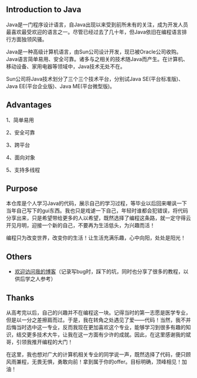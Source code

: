 ## Introduction to Java

Java是一门程序设计语言，自Java出现以来受到前所未有的关注，成为开发人员最喜欢最受欢迎的语言之一。尽管已经过去了几十年，但Java依旧在编程语言排行方面独领风骚。

Java是一种高级计算机语言，由Sun公司设计开发，现已被Oracle公司收购。Java语言简单易用、安全可靠。诸多与之相关的技术随Java而产生。在计算机、移动设备、家用电器等领域中，Java技术无处不在。

Sun公司将Java技术划分了三个三个技术平台，分别试Java SE(平台标准版)、Java EE(平台企业版)、Java ME(平台微型版)。

## Advantages

1、简单易用

2、安全可靠

3、跨平台

4、面向对象

5、支持多线程

## Purpose

本仓库是个人学习Java的代码，展示自己的学习过程，等毕业以后回来嘲讽一下当年自己写下的gui东西。我也只是戏谑一下自己，年轻时谁都会犯错误，将代码分享出来，只是希望带给更多的人以希望，既然选择了编程这条路，就一定守得云开见月明，迎接一个新的自己，不要再为生活低头，为兴趣而活！

编程只为改变世界，改变你的生活！让生活充满乐趣，心中向阳，处处是阳光！

## Others

- [欢迎访问我的博客](https://blog.csdn.net/qq_44723773)（记录写bug时，踩下的坑，同时也分享了很多的教程，以供后学之人参考）

## Thanks

从高考完以后，自己的兴趣并不在编程这一块。记得当时的第一志愿是医学专业，但是以一分之差擦肩而过。于是，我在转角之处遇见了爱——代码！当然，我不并后悔当时选中这一专业，反而我现在更加喜欢这个专业，能够学习到很多有趣的知识，结交更多技术大牛，让我在这一方面有少许的成就。因此，在这里感谢我的斌哥，引领我推开编程的大门！

在这里，我也想对广大的计算机相关专业的同学说一声，既然选择了代码，便只顾风雨兼程，无畏无惧，勇敢向前！拿到属于你的offer。目标明确，顶峰相见！加油！

